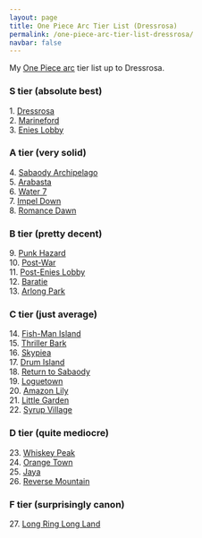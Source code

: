 ```yaml
---
layout: page
title: One Piece Arc Tier List (Dressrosa)
permalink: /one-piece-arc-tier-list-dressrosa/
navbar: false
---
```


<p>My <a href="https://onepiece.fandom.com/wiki/Story_Arcs">One Piece arc</a> tier list up to Dressrosa.</p>

<h3>S tier (absolute best)</h3>
<p>
    1. <a href="https://onepiece.fandom.com/wiki/Dressrosa_Arc">Dressrosa</a><br>
    2. <a href="https://onepiece.fandom.com/wiki/Marineford_Arc">Marineford</a><br>
    3. <a href="https://onepiece.fandom.com/wiki/Enies_Lobby_Arc">Enies Lobby</a><br>
</p>

<h3>A tier (very solid)</h3>
<p>
    4. <a href="https://onepiece.fandom.com/wiki/Sabaody_Archipelago_Arc">Sabaody Archipelago</a><br>
    5. <a href="https://onepiece.fandom.com/wiki/Arabasta_Arc">Arabasta</a><br>
    6. <a href="https://onepiece.fandom.com/wiki/Water_7_Arc">Water 7</a><br>
    7. <a href="https://onepiece.fandom.com/wiki/Impel_Down_Arc">Impel Down</a><br>
    8. <a href="https://onepiece.fandom.com/wiki/Romance_Dawn_Arc">Romance Dawn</a><br>
</p>

<h3>B tier (pretty decent)</h3>
<p>
    9. <a href="https://onepiece.fandom.com/wiki/Punk_Hazard_Arc">Punk Hazard</a><br>
    10. <a href="https://onepiece.fandom.com/wiki/Post-War_Arc">Post-War</a><br>
    11. <a href="https://onepiece.fandom.com/wiki/Post-Enies_Lobby_Arc">Post-Enies Lobby</a><br>
    12. <a href="https://onepiece.fandom.com/wiki/Baratie_Arc">Baratie</a><br>
    13. <a href="https://onepiece.fandom.com/wiki/Arlong_Park_Arc">Arlong Park</a><br>
</p>

<h3>C tier (just average)</h3>
<p>
    14. <a href="https://onepiece.fandom.com/wiki/Fish-Man_Island_Arc">Fish-Man Island</a><br>
    15. <a href="https://onepiece.fandom.com/wiki/Thriller_Bark_Arc">Thriller Bark</a><br>
    16. <a href="https://onepiece.fandom.com/wiki/Skypiea_Arc">Skypiea</a><br>
    17. <a href="https://onepiece.fandom.com/wiki/Drum_Island_Arc">Drum Island</a><br>
    18. <a href="https://onepiece.fandom.com/wiki/Return_to_Sabaody_Arc">Return to Sabaody</a><br>
    19. <a href="https://onepiece.fandom.com/wiki/Loguetown_Arc">Loguetown</a><br>
    20. <a href="https://onepiece.fandom.com/wiki/Amazon_Lily_Arc">Amazon Lily</a><br>
    21. <a href="https://onepiece.fandom.com/wiki/Little_Garden_Arc">Little Garden</a><br>
    22. <a href="https://onepiece.fandom.com/wiki/Syrup_Village_Arc">Syrup Village</a><br>
</p>

<h3>D tier (quite mediocre)</h3>
<p>
    23. <a href="https://onepiece.fandom.com/wiki/Whisky_Peak_Arc">Whiskey Peak</a><br>
    24. <a href="https://onepiece.fandom.com/wiki/Orange_Town_Arc">Orange Town</a><br>
    25. <a href="https://onepiece.fandom.com/wiki/Jaya_Arc">Jaya</a><br>
    26. <a href="https://onepiece.fandom.com/wiki/Reverse_Mountain_Arc">Reverse Mountain</a><br>
</p>

<h3>F tier (surprisingly canon)</h3>
<p>
    27. <a href="https://onepiece.fandom.com/wiki/Long_Ring_Long_Land_Arc">Long Ring Long Land</a><br>
</p>